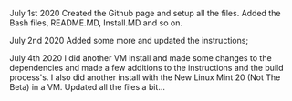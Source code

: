 July 1st 2020
Created the Github page and setup all the files.
Added the Bash files, README.MD, Install.MD and so on.

July 2nd 2020
Added some more and updated the instructions;

July 4th 2020
I did another VM install and made some changes to the dependencies
and made a few additions to the instructions and the build process's.
I also did another install with the New Linux Mint 20 (Not The Beta)
in a VM.
Updated all the files a bit...
